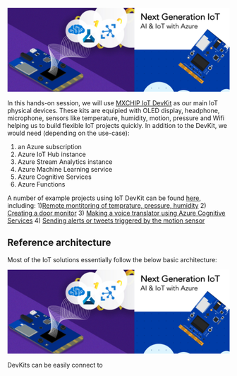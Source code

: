
![alt text](https://github.com/mozamani/nextgeniot/blob/master/files/logo.png) <!-- .element height="10%" width="12%" -->


In this hands-on session, we will use [MXCHIP IoT DevKit](https://microsoft.github.io/azure-iot-developer-kit/) as our main IoT physical devices. These kits are equipied with OLED display, headphone, microphone, sensors like temperature, humidity, motion, pressure and Wifi helping us to build flexible IoT projects quickly. In addition to the DevKit, we would need (depending on the use-case):<br>

1) an Azure subscription
2) Azure IoT Hub instance
3) Azure Stream Analytics instance
4) Azure Machine Learning service
5) Azure Cognitive Services
6) Azure Functions 

A number of example projects using IoT DevKit can be found [here](https://microsoft.github.io/azure-iot-developer-kit/docs/projects/), including: 
1)[Remote montitoring of temprature, pressure, humidity](https://docs.microsoft.com/en-us/azure/iot-accelerators/iot-accelerators-arduino-iot-devkit-az3166-devkit-remote-monitoring-v2)
2) [Creating a door monitor](https://docs.microsoft.com/en-us/azure/iot-hub/iot-hub-arduino-iot-devkit-az3166-door-monitor)
3) [Making a voice translator using Azure Cognitive Services](https://docs.microsoft.com/en-us/samples/azure-samples/mxchip-iot-devkit-translator/sample/)
4) [Sending alerts or tweets triggered by the motion sensor](https://docs.microsoft.com/en-us/azure/iot-hub/iot-hub-arduino-iot-devkit-az3166-translator)

## Reference architecture
Most of the IoT solutions essentially follow the below basic architecture:

![alt text](https://github.com/mozamani/nextgeniot/blob/master/files/logo.png) <!-- .element height="10%" width="12%" -->

DevKits can be easily connect to 
